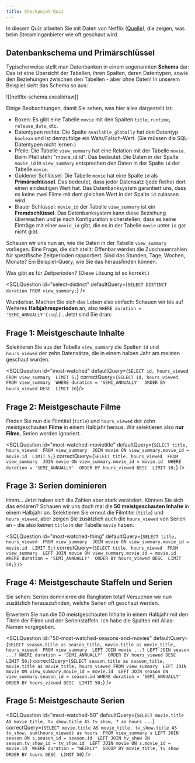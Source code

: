 ```yaml
---
title: Checkpoint-Quiz
---
```

In diesem Quiz arbeiten Sie mit Daten von Netflix ([Quelle](https://github.com/lerocha/netflixdb)), die zeigen, was beim Streaminganbieter wie oft geschaut wird.

## Datenbankschema und Primärschlüssel

Typischerweise stellt man Datenbanken in einem sogenannten **Schema** dar: Das ist eine Übersicht der Tabellen, ihren Spalten, deren Datentypen, sowie den Beziehungen zwischen den Tabellen - aber ohne Daten! In unserem Beispiel sieht das Schema so aus:

<StickMe>
![[netflix-schema.excalidraw]]
</StickMe>

Einige Beobachtungen, damit Sie sehen, was hier alles dargestellt ist:

-   Boxen: Es gibt eine Tabelle `movie` mit den Spalten `title`, `runtime`, `release_date`, etc.
-   Datentypen rechts: Die Spalte `available_globally` hat den Datentyp `boolean` und ist demzufolge ein Wahr/Falsch-Wert. (Sie müssen die SQL-Datentypen nicht lernen.)
-   Pfeile: Die Tabelle `view_summary` hat eine Relation mit der Tabelle `movie`. Beim Pfeil steht "movie_id:id". Das bedeutet: Die Daten in der Spalte `movie_id` in `view_summary` entsprechen den Daten in der Spalte `id` der Tabelle `movie`.
-   Goldener Schlüssel: Die Tabelle `movie` hat eine Spalte `id` als **Primärschlüssel**. Das bedeutet, dass jeder Datensatz (jede Reihe) dort einen eindeutigen Wert hat. Das Datenbanksystem garantiert uns, dass es keine zwei Filme mit dem gleichen Wert in der Spalte `id` zulassen wird.
-   Blauer Schlüssel: `movie_id` der Tabelle `view_summary` ist ein **Fremdschlüssel**. Das Datenbanksystem kann diese Beziehung überwachen und je nach Konfiguration sicherstellen, dass es keine Einträge mit einer `movie_id` gibt, die es in der Tabelle `movie` unter `id` gar nicht gibt.

Schauen wir uns nun an, wie die Daten in der Tabelle `view_summary` vorliegen. Eine Frage, die sich stellt: Offenbar werden die Zuschauerzahlen für spezifische Zeitperioden rapportiert. Sind das Stunden, Tage, Wochen, Monate? Ein Beispiel-Query, wie Sie das herausfinden können.

Was gibt es für Zeitperioden? (Diese Lösung ist so korrekt.)

<SQLQuestion id="select-distinct"
defaultQuery={`SELECT DISTINCT duration
FROM view_summary;`} />

Wunderbar. Machen Sie sich das Leben also einfach: Schauen wir bis auf Weiteres **Halbjahresperioden** an, also `WHERE duration = 'SEMI_ANNUALLY'{:sql}` . Jetzt sind Sie dran:

## Frage 1: Meistgeschaute Inhalte

Selektieren Sie aus der Tabelle `view_summary` die Spalten `id` und `hours_viewed` der zehn Datensätze, die in einem halben Jahr am meisten geschaut wurden.

<SQLQuestion id="most-watched"
defaultQuery={`SELECT id, hours_viewed
FROM view_summary 
LIMIT 5;`}
correctQuery={`SELECT id, hours_viewed 
FROM view_summary 
WHERE duration = 'SEMI_ANNUALLY' 
ORDER BY hours_viewed DESC 
LIMIT 10`}/>

## Frage 2: Meistgeschaute Filme

Finden Sie nun die Filmtitel (`title`) und `hours_viewed` der zehn meistgeschauten **Filme** in einem Halbjahr heraus. Wir selektieren also **nur Filme**, Serien werden ignoriert.

<SQLQuestion id="most-watched-movietitle"
defaultQuery={`SELECT title, hours_viewed 
FROM view_summary 
JOIN movie ON view_summary.movie_id = movie.id 
LIMIT 5;`}
correctQuery={`SELECT title, hours_viewed 
FROM view_summary 
JOIN movie ON view_summary.movie_id = movie.id 
WHERE duration = 'SEMI_ANNUALLY' 
ORDER BY hours_viewed DESC 
LIMIT 10;`}
/>

## Frage 3: Serien dominieren

Hmm... Jetzt haben sich die Zahlen aber stark verändert. Können Sie sich das erklären? Schauen wir uns doch mal die **50 meistgeschauten Inhalte** in einem Halbjahr an. Selektieren Sie erneut die Filmtitel (`title`) und `hours_viewed`, aber zeigen Sie zusätzlich auch die `hours_viewed` von Serien an - die also keinen `title` in der Tabelle `movie` haben.

<SQLQuestion id="most-watched-thing"
defaultQuery={`SELECT title, hours_viewed 
FROM view_summary 
JOIN movie ON view_summary.movie_id = movie.id 
LIMIT 5;`}
correctQuery={`SELECT title, hours_viewed 
FROM view_summary 
LEFT JOIN movie ON view_summary.movie_id = movie.id 
WHERE duration = 'SEMI_ANNUALLY' 
ORDER BY hours_viewed DESC 
LIMIT 50;`}
/>

## Frage 4: Meistgeschaute Staffeln und Serien

Sie sehen: Serien dominieren die Ranglisten total! Versuchen wir nun zusätzlich herauszufinden, welche Serien oft geschaut werden.

Erweitern Sie nun die 50 meistgeschauten Inhalte in einem Halbjahr mit den Titeln der Filme und der Serienstaffeln. Ich habe die Spalten mit Alias-Namen vorgegeben.

<SQLQuestion id="50-most-watched-seasons-and-movies"
defaultQuery={`SELECT season.title as season_title, movie.title as movie_title, hours_viewed 
FROM view_summary 
LEFT JOIN movie ...?
LEFT JOIN season ...?
WHERE duration = 'SEMI_ANNUALLY' 
ORDER BY hours_viewed DESC 
LIMIT 50;`}
correctQuery={`SELECT season.title as season_title, movie.title as movie_title, hours_viewed
FROM view_summary 
LEFT JOIN movie ON view_summary.movie_id = movie.id 
LEFT JOIN season ON view_summary.season_id = season.id
WHERE duration = 'SEMI_ANNUALLY' 
ORDER BY hours_viewed DESC 
LIMIT 50;`}
/>

## Frage 5: Meistgeschaute Serien

<SQLQuestion id="most-watched-50"
defaultQuery={`SELECT movie.title AS movie_title, tv_show.title AS tv_show, ? as hours ...`}
correctQuery={`SELECT movie.title AS movie_title, tv_show.title AS tv_show, sum(hours_viewed) as hours 
FROM view_summary s LEFT JOIN season ON s.season_id = season.id 
LEFT JOIN tv_show ON season.tv_show_id = tv_show.id 
LEFT JOIN movie ON s.movie_id = movie.id 
WHERE duration = "WEEKLY" 
GROUP BY movie_title, tv_show 
ORDER BY hours DESC 
LIMIT 50`}
/>
